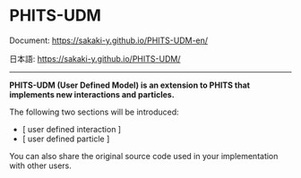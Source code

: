 # PHITS-UDM

Document: https://sakaki-y.github.io/PHITS-UDM-en/

日本語: https://sakaki-y.github.io/PHITS-UDM/

---

**PHITS-UDM (User Defined Model) is an extension to PHITS that implements new interactions and particles.**



The following two sections will be introduced:

* [ user defined interaction ]
* [ user defined particle ]

You can also share the original source code used in your implementation with other users.


